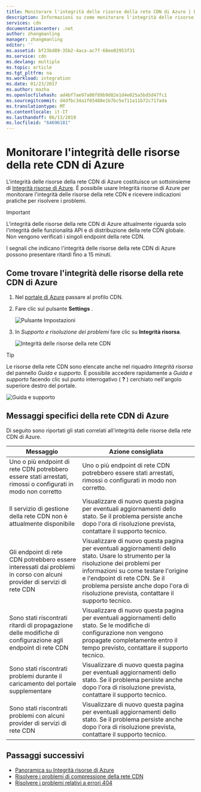 ```yaml
---
title: Monitorare l'integrità delle risorse della rete CDN di Azure | Documentazione Microsoft
description: Informazioni su come monitorare l'integrità delle risorse della rete CDN di Azure con Integrità risorse di Azure.
services: cdn
documentationcenter: .net
author: zhangmanling
manager: zhangmanling
editor: ''
ms.assetid: bf23bd89-35b2-4aca-ac7f-68ee02953f31
ms.service: cdn
ms.devlang: multiple
ms.topic: article
ms.tgt_pltfrm: na
ms.workload: integration
ms.date: 01/23/2017
ms.author: mazha
ms.openlocfilehash: ad4bf7ae97a08f89b9d82e1d4e025a5bd5d47fc1
ms.sourcegitcommit: d4dfbc34a1f03488e1b7bc5e711a11b72c717ada
ms.translationtype: MT
ms.contentlocale: it-IT
ms.lasthandoff: 06/13/2019
ms.locfileid: "64696181"
---
```

# <a name="monitor-the-health-of-azure-cdn-resources"></a>Monitorare l'integrità delle risorse della rete CDN di Azure
  
L'integrità delle risorse della rete CDN di Azure costituisce un sottoinsieme di [Integrità risorse di Azure](../resource-health/resource-health-overview.md).  È possibile usare Integrità risorse di Azure per monitorare l'integrità delle risorse della rete CDN e ricevere indicazioni pratiche per risolvere i problemi.

>[!IMPORTANT] 
>L'integrità delle risorse della rete CDN di Azure attualmente riguarda solo l'integrità delle funzionalità API e di distribuzione della rete CDN globale.  Non vengono verificati i singoli endpoint della rete CDN.
>
>I segnali che indicano l'integrità delle risorse della rete CDN di Azure possono presentare ritardi fino a 15 minuti.

## <a name="how-to-find-azure-cdn-resource-health"></a>Come trovare l'integrità delle risorse della rete CDN di Azure

1. Nel [portale di Azure](https://portal.azure.com) passare al profilo CDN.

2. Fare clic sul pulsante **Settings** .

    ![Pulsante Impostazioni](./media/cdn-resource-health/cdn-profile-settings.png)

3. In *Supporto e risoluzione dei problemi* fare clic su **Integrità risorsa**.

    ![Integrità delle risorse della rete CDN](./media/cdn-resource-health/cdn-resource-health3.png)

>[!TIP] 
>Le risorse della rete CDN sono elencate anche nel riquadro *Integrità risorsa* del pannello *Guida e supporto*.  È possibile accedere rapidamente a *Guida e supporto* facendo clic sul punto interrogativo ( **?** ) cerchiato nell'angolo superiore destro del portale.
>
> ![Guida e supporto](./media/cdn-resource-health/cdn-help-support.png)

## <a name="azure-cdn-specific-messages"></a>Messaggi specifici della rete CDN di Azure

Di seguito sono riportati gli stati correlati all'integrità delle risorse della rete CDN di Azure.

|Messaggio | Azione consigliata |
|---|---|
|Uno o più endpoint di rete CDN potrebbero essere stati arrestati, rimossi o configurati in modo non corretto | Uno o più endpoint di rete CDN potrebbero essere stati arrestati, rimossi o configurati in modo non corretto.|
|Il servizio di gestione della rete CDN non è attualmente disponibile | Visualizzare di nuovo questa pagina per eventuali aggiornamenti dello stato. Se il problema persiste anche dopo l'ora di risoluzione prevista, contattare il supporto tecnico.|
|Gli endpoint di rete CDN potrebbero essere interessati dai problemi in corso con alcuni provider di servizi di rete CDN | Visualizzare di nuovo questa pagina per eventuali aggiornamenti dello stato. Usare lo strumento per la risoluzione dei problemi per informazioni su come testare l'origine e l'endpoint di rete CDN. Se il problema persiste anche dopo l'ora di risoluzione prevista, contattare il supporto tecnico. |
|Sono stati riscontrati ritardi di propagazione delle modifiche di configurazione agli endpoint di rete CDN | Visualizzare di nuovo questa pagina per eventuali aggiornamenti dello stato. Se le modifiche di configurazione non vengono propagate completamente entro il tempo previsto, contattare il supporto tecnico.|
|Sono stati riscontrati problemi durante il caricamento del portale supplementare | Visualizzare di nuovo questa pagina per eventuali aggiornamenti dello stato. Se il problema persiste anche dopo l'ora di risoluzione prevista, contattare il supporto tecnico.|
Sono stati riscontrati problemi con alcuni provider di servizi di rete CDN | Visualizzare di nuovo questa pagina per eventuali aggiornamenti dello stato. Se il problema persiste anche dopo l'ora di risoluzione prevista, contattare il supporto tecnico. |

## <a name="next-steps"></a>Passaggi successivi

- [Panoramica su Integrità risorse di Azure](../resource-health/resource-health-overview.md)
- [Risolvere i problemi di compressione della rete CDN](./cdn-troubleshoot-compression.md)
- [Risolvere i problemi relativi a errori 404](./cdn-troubleshoot-endpoint.md)